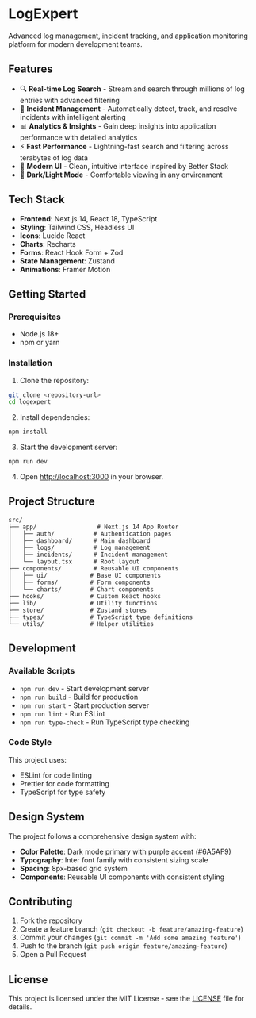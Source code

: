 # LogExpert

Advanced log management, incident tracking, and application monitoring platform for modern development teams.

## Features

- 🔍 **Real-time Log Search** - Stream and search through millions of log entries with advanced filtering
- 🚨 **Incident Management** - Automatically detect, track, and resolve incidents with intelligent alerting
- 📊 **Analytics & Insights** - Gain deep insights into application performance with detailed analytics
- ⚡ **Fast Performance** - Lightning-fast search and filtering across terabytes of log data
- 🎨 **Modern UI** - Clean, intuitive interface inspired by Better Stack
- 🌙 **Dark/Light Mode** - Comfortable viewing in any environment

## Tech Stack

- **Frontend**: Next.js 14, React 18, TypeScript
- **Styling**: Tailwind CSS, Headless UI
- **Icons**: Lucide React
- **Charts**: Recharts
- **Forms**: React Hook Form + Zod
- **State Management**: Zustand
- **Animations**: Framer Motion

## Getting Started

### Prerequisites

- Node.js 18+ 
- npm or yarn

### Installation

1. Clone the repository:
```bash
git clone <repository-url>
cd logexpert
```

2. Install dependencies:
```bash
npm install
```

3. Start the development server:
```bash
npm run dev
```

4. Open [http://localhost:3000](http://localhost:3000) in your browser.

## Project Structure

```
src/
├── app/                 # Next.js 14 App Router
│   ├── auth/           # Authentication pages
│   ├── dashboard/      # Main dashboard
│   ├── logs/           # Log management
│   ├── incidents/      # Incident management
│   └── layout.tsx      # Root layout
├── components/         # Reusable UI components
│   ├── ui/            # Base UI components
│   ├── forms/         # Form components
│   └── charts/        # Chart components
├── hooks/             # Custom React hooks
├── lib/               # Utility functions
├── store/             # Zustand stores
├── types/             # TypeScript type definitions
└── utils/             # Helper utilities
```

## Development

### Available Scripts

- `npm run dev` - Start development server
- `npm run build` - Build for production
- `npm run start` - Start production server
- `npm run lint` - Run ESLint
- `npm run type-check` - Run TypeScript type checking

### Code Style

This project uses:
- ESLint for code linting
- Prettier for code formatting
- TypeScript for type safety

## Design System

The project follows a comprehensive design system with:

- **Color Palette**: Dark mode primary with purple accent (#6A5AF9)
- **Typography**: Inter font family with consistent sizing scale
- **Spacing**: 8px-based grid system
- **Components**: Reusable UI components with consistent styling

## Contributing

1. Fork the repository
2. Create a feature branch (`git checkout -b feature/amazing-feature`)
3. Commit your changes (`git commit -m 'Add some amazing feature'`)
4. Push to the branch (`git push origin feature/amazing-feature`)
5. Open a Pull Request

## License

This project is licensed under the MIT License - see the [LICENSE](LICENSE) file for details.
